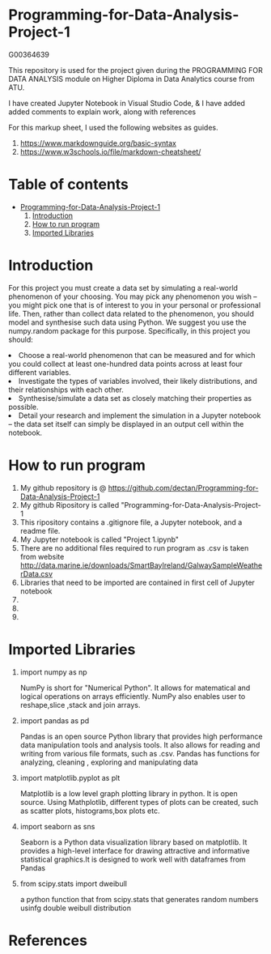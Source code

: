 # Programming-for-Data-Analysis-Project-1

<p>G00364639</p>
<p>This repository is used for the project given during the PROGRAMMING FOR DATA ANALYSIS module on Higher Diploma in Data Analytics course from ATU.</p>

<p>I have created Jupyter Notebook in Visual Studio Code, & I have added added comments to explain work, along with references<br>

<p>For this markup sheet, I used the following websites as guides.<br>

<ol>
<li><a href="#">https://www.markdownguide.org/basic-syntax</a></li>
<li><a href="#">https://www.w3schools.io/file/markdown-cheatsheet/</a></li></p>
</ol>

# **Table of contents**
* [Programming-for-Data-Analysis-Project-1](Programming-for-Data-Analysis-Project-1)
    1. [Introduction](#Introduction)
    2. [How to run program](#How-to-run-program)
    3. [Imported Libraries](#Imported-Libraries)

# Introduction #
<p>For this project you must create a data set by simulating a real-world phenomenon of your choosing. You may pick any phenomenon you wish – you might pick one that is
of interest to you in your personal or professional life. Then, rather than collect data related to the phenomenon, you should model and synthesise such data using Python.
We suggest you use the numpy.random package for this purpose.
Specifically, in this project you should:</p>
<p>
<li>Choose a real-world phenomenon that can be measured and for which you could collect at least one-hundred data points across at least four different variables.</li>
<li>Investigate the types of variables involved, their likely distributions, and their relationships with each other.</li>
<li>Synthesise/simulate a data set as closely matching their properties as possible.</li>
<li>Detail your research and implement the simulation in a Jupyter notebook – the data set itself can simply be displayed in an output cell within the notebook.</li>

# How to run program #
<ol>
<li> My github repository is @ <a href="#">https://github.com/dectan/Programming-for-Data-Analysis-Project-1</a></li>
<li> My github Ripository is called "Programming-for-Data-Analysis-Project-1</li>
<li> This ripository contains a .gitignore file, a Jupyter notebook, and a readme file. </li>   
<li> My Jupyter notebook is called "Project 1.ipynb"</li> 
<li> There are no additional files required to run program as .csv is taken from website <a href="#">http://data.marine.ie/downloads/SmartBayIreland/GalwaySampleWeatherData.csv</a></li>
<li> Libraries that need to be imported are contained in first cell of Jupyter notebook </li> 
<li> </li> 
<li></li> 
<li></li> 

</ol>


# Imported Libraries #

<ol>
<li>import numpy as np</li>
<p> NumPy is short for "Numerical Python". It allows for matematical and logical operations on arrays efficiently. NumPy also enables user to reshape,slice ,stack and join arrays.</p>
<li>import pandas as pd</li>
<p>Pandas is an open source Python library that provides high performance data manipulation tools and analysis tools. It also allows for reading and writing from various file formats, such as .csv. Pandas has functions for analyzing, cleaning , exploring and manipulating data</p>
<li>import matplotlib.pyplot as plt</li>
<p>Matplotlib is a low level graph plotting library in python. It is open source. Using Mathplotlib, different types of plots can be created, such as scatter plots, histograms,box plots etc.</p>
<li>import seaborn as sns</li>
<p>Seaborn is a Python data visualization library based on matplotlib. It provides a high-level interface for drawing attractive and informative statistical graphics.It is designed to work well with dataframes from Pandas
<li>from scipy.stats import dweibull</li>
<p> a python function that from scipy.stats that generates random numbers usinfg double weibull distribution</p>
</ol>

# References # 
<ol>


</ol>
